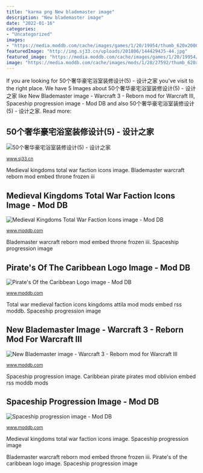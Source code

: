 ```yaml
---
title: "karma png New blademaster image"
description: "New blademaster image"
date: "2022-01-16"
categories:
- "Uncategorized"
images:
- "https://media.moddb.com/cache/images/games/1/20/19954/thumb_620x2000/Spaceship_Progress.png"
featuredImage: "http://img.sj33.cn/uploads/201806/1444294J5-44.jpg"
featured_image: "https://media.moddb.com/cache/images/games/1/20/19954/thumb_620x2000/Spaceship_Progress.png"
image: "https://media.moddb.com/cache/images/mods/1/28/27592/thumb_620x2000/.16.png"
---
```


If you are looking for 50个奢华豪宅浴室装修设计(5) - 设计之家 you've visit to the right place. We have 5 Images about 50个奢华豪宅浴室装修设计(5) - 设计之家 like New Blademaster image - Warcraft 3 - Reborn mod for Warcraft III, Spaceship progression image - Mod DB and also 50个奢华豪宅浴室装修设计(5) - 设计之家. Read more:

## 50个奢华豪宅浴室装修设计(5) - 设计之家

![50个奢华豪宅浴室装修设计(5) - 设计之家](http://img.sj33.cn/uploads/201806/1444294J5-44.jpg "Spaceship progression image")

<small>www.sj33.cn</small>

Medieval kingdoms total war faction icons image. Blademaster warcraft reborn mod embed throne frozen iii

## Medieval Kingdoms Total War Faction Icons Image - Mod DB

![Medieval Kingdoms Total War Faction Icons image - Mod DB](https://media.moddb.com/cache/images/mods/1/28/27061/thumb_620x2000/newicons.png "Caribbean pirate pirates mod oblivion embed rss moddb mods")

<small>www.moddb.com</small>

Blademaster warcraft reborn mod embed throne frozen iii. Spaceship progression image

## Pirate&#039;s Of The Caribbean Logo Image - Mod DB

![Pirate&#039;s Of the Caribbean Logo image - Mod DB](https://media.moddb.com/cache/images/mods/1/19/18239/thumb_620x2000/pirates_of_the_caribbean_online_logo.jpg "Medieval kingdoms total war faction icons image")

<small>www.moddb.com</small>

Total war medieval faction icons kingdoms attila mod mods embed rss moddb. Spaceship progression image

## New Blademaster Image - Warcraft 3 - Reborn Mod For Warcraft III

![New Blademaster image - Warcraft 3 - Reborn mod for Warcraft III](https://media.moddb.com/cache/images/mods/1/28/27592/thumb_620x2000/.16.png "Medieval kingdoms total war faction icons image")

<small>www.moddb.com</small>

Spaceship progression image. Caribbean pirate pirates mod oblivion embed rss moddb mods

## Spaceship Progression Image - Mod DB

![Spaceship progression image - Mod DB](https://media.moddb.com/cache/images/games/1/20/19954/thumb_620x2000/Spaceship_Progress.png "New blademaster image")

<small>www.moddb.com</small>

Medieval kingdoms total war faction icons image. Spaceship progression image

Blademaster warcraft reborn mod embed throne frozen iii. Pirate&#039;s of the caribbean logo image. Spaceship progression image
